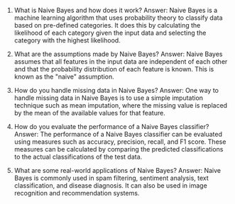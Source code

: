 1. What is Naive Bayes and how does it work?
Answer: Naive Bayes is a machine learning algorithm that uses probability theory to classify data based on pre-defined categories. It does this by calculating the likelihood of each category given the input data and selecting the category with the highest likelihood.

2. What are the assumptions made by Naive Bayes?
Answer: Naive Bayes assumes that all features in the input data are independent of each other and that the probability distribution of each feature is known. This is known as the "naive" assumption.

3. How do you handle missing data in Naive Bayes?
Answer: One way to handle missing data in Naive Bayes is to use a simple imputation technique such as mean imputation, where the missing value is replaced by the mean of the available values for that feature.

4. How do you evaluate the performance of a Naive Bayes classifier?
Answer: The performance of a Naive Bayes classifier can be evaluated using measures such as accuracy, precision, recall, and F1 score. These measures can be calculated by comparing the predicted classifications to the actual classifications of the test data.

5. What are some real-world applications of Naive Bayes?
Answer: Naive Bayes is commonly used in spam filtering, sentiment analysis, text classification, and disease diagnosis. It can also be used in image recognition and recommendation systems.